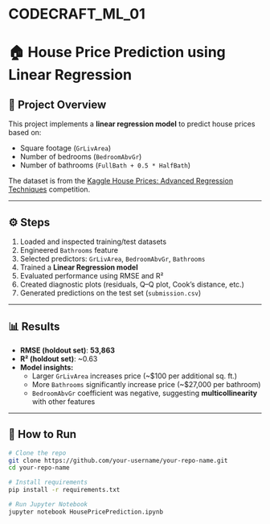 # CODECRAFT_ML_01
# 🏠 House Price Prediction using Linear Regression

## 📌 Project Overview
This project implements a **linear regression model** to predict house prices based on:
- Square footage (`GrLivArea`)
- Number of bedrooms (`BedroomAbvGr`)
- Number of bathrooms (`FullBath + 0.5 * HalfBath`)

The dataset is from the [Kaggle House Prices: Advanced Regression Techniques](https://www.kaggle.com/c/house-prices-advanced-regression-techniques) competition.

---

## ⚙️ Steps
1. Loaded and inspected training/test datasets
2. Engineered `Bathrooms` feature
3. Selected predictors: `GrLivArea`, `BedroomAbvGr`, `Bathrooms`
4. Trained a **Linear Regression model**
5. Evaluated performance using RMSE and R²
6. Created diagnostic plots (residuals, Q–Q plot, Cook’s distance, etc.)
7. Generated predictions on the test set (`submission.csv`)

---

## 📊 Results
- **RMSE (holdout set)**: **53,863**  
- **R² (holdout set)**: ~0.63  
- **Model insights:**
  - Larger `GrLivArea` increases price (~\$100 per additional sq. ft.)
  - More `Bathrooms` significantly increase price (~\$27,000 per bathroom)
  - `BedroomAbvGr` coefficient was negative, suggesting **multicollinearity** with other features

---

## 🚀 How to Run
```bash
# Clone the repo
git clone https://github.com/your-username/your-repo-name.git
cd your-repo-name

# Install requirements
pip install -r requirements.txt

# Run Jupyter Notebook
jupyter notebook HousePricePrediction.ipynb
